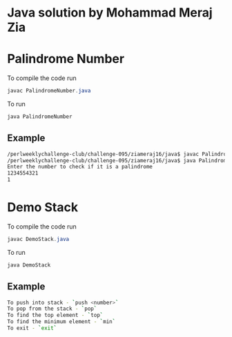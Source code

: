 # Java solution by Mohammad Meraj Zia
# Palindrome Number

To compile the code run
```java
javac PalindromeNumber.java
```
To run
```java
java PalindromeNumber
```
## Example
```bash
/perlweeklychallenge-club/challenge-095/ziameraj16/java$ javac PalindromeNumber.java
/perlweeklychallenge-club/challenge-095/ziameraj16/java$ java PalindromeNumber
Enter the number to check if it is a palindrome
1234554321
1
```
# Demo Stack
To compile the code run
```java
javac DemoStack.java
```
To run
```java
java DemoStack
```
## Example
```bash
To push into stack - `push <number>`
To pop from the stack - `pop`
To find the top element - `top`
To find the minimum element - `min`
To exit - `exit`
```
